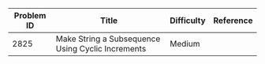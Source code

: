 | Problem ID | Title | Difficulty | Reference
| --- | --- | --- | ---
| 2825 | Make String a Subsequence Using Cyclic Increments | Medium | 
